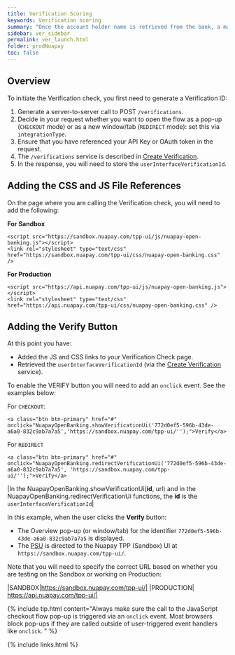 ```yaml
---
title: Verification Scoring
keywords: Verification scoring
summary: "Once the account holder name is retrieved from the bank, a matching score is calculated."
sidebar: ver_sidebar
permalink: ver_launch.html
folder: prodNuapay
toc: false
---
```

## Overview

To initiate the Verification check, you first need to generate a Verification ID:

1. Generate a server-to-server call to POST `/verifications`.
1. Decide in your request whether you want to open the flow as a pop-up (`CHECKOUT` mode) or as a new window/tab (`REDIRECT` mode): set this via `integrationType`.
1. Ensure that you have referenced your API Key or OAuth token in the request.
1. The `/verifications` service is described in [Create Verification](ver_reqverification.html).
1. In the response, you will need to store the `userInterfaceVerificationId`.


## Adding the CSS and JS File References

On the page where you are calling the Verification check, you will need to add the following:

**For Sandbox**

````
<script src="https://sandbox.nuapay.com/tpp-ui/js/nuapay-open-banking.js"></script>
<link rel="stylesheet" type="text/css" href="https://sandbox.nuapay.com/tpp-ui/css/nuapay-open-banking.css" />
````

**For Production**

````
<script src="https://api.nuapay.com/tpp-ui/js/nuapay-open-banking.js"></script>
<link rel="stylesheet" type="text/css" href="https://api.nuapay.com/tpp-ui/css/nuapay-open-banking.css" />
````

## Adding the Verify Button

At this point you have:

* Added the JS and CSS links to your Verification Check page.
* Retrieved the `userInterfaceVerificationId` (via the [Create Verification](ver_reqverification.html) service).


To enable the <span class="label label-info">VERIFY</span> button you will need to add an ``onclick`` event. See the examples below:

For `CHECKOUT`:

````
<a class="btn btn-primary" href="#" onclick="NuapayOpenBanking.showVerificationUi('772d0ef5-596b-43de-a6a0-832c9ab7a7a5','https://sandbox.nuapay.com/tpp-ui/'');">Verify</a>

````
For `REDIRECT`

````
<a class="btn btn-primary" href="#" onclick="NuapayOpenBanking.redirectVerificationUi('772d0ef5-596b-43de-a6a0-832c9ab7a7a5', 'https://sandbox.nuapay.com/tpp-ui/'');">Verify</a>

````

|In the NuapayOpenBanking.showVerificationUi(**id**, url) and in the NuapayOpenBanking.redirectVerificationUi functions, the **id** is the `userInterfaceVerificationId`|

In this example, when the user clicks the **Verify** button:
* The Overview pop-up (or window/tab) for the identifier ``772d0ef5-596b-43de-a6a0-832c9ab7a7a5`` is displayed.
* The <a href="#" data-toggle="tooltip" data-original-title="{{site.data.glossary.psu}}">PSU</a> is directed to the Nuapay TPP (Sandbox) UI at ``https://sandbox.nuapay.com/tpp-ui/``.


Note that you will need to specify the correct URL based on whether you are testing on the Sandbox or working on Production:

|SANDBOX|https://sandbox.nuapay.com/tpp-ui/|
|PRODUCTION| https://api.nuapay.com/tpp-ui/|

{% include tip.html content="Always make sure the call to the JavaScript checkout flow pop-up is triggered via an `onclick` event.
Most browsers block pop-ups if they are called outside of user-triggered event handlers like `onclick`.
" %}


{% include links.html %}
